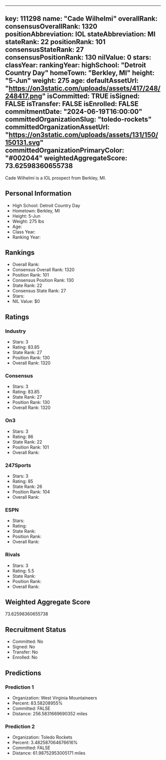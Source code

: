 ---
  key: 111298
  name: "Cade Wilhelmi"
  overallRank: 
  consensusOverallRank: 1320
  positionAbbreviation: IOL
  stateAbbreviation: MI
  stateRank: 22
  positionRank: 101
  consensusStateRank: 27
  consensusPositionRank: 130
  nilValue: 0
  stars: 
  classYear: 
  rankingYear: 
  highSchool: "Detroit Country Day"
  homeTown: "Berkley, MI"
  height: "5-Jun"
  weight: 275
  age: 
  defaultAssetUrl: "https://on3static.com/uploads/assets/417/248/248417.png"
  isCommitted: TRUE
  isSigned: FALSE
  isTransfer: FALSE
  isEnrolled: FALSE
  commitmentDate: "2024-06-19T16:00:00"
  committedOrganizationSlug: "toledo-rockets"
  committedOrganizationAssetUrl: "https://on3static.com/uploads/assets/131/150/150131.svg"
  committedOrganizationPrimaryColor: "#002044"
  weightedAggregateScore: 73.62598360655738
  ---
  
  Cade Wilhelmi is a IOL prospect from Berkley, MI.
  
  ## Personal Information
  - High School: Detroit Country Day
  - Hometown: Berkley, MI
  - Height: 5-Jun
  - Weight: 275 lbs
  - Age: 
  - Class Year: 
  - Ranking Year: 
  
  ## Rankings
  - Overall Rank: 
  - Consensus Overall Rank: 1320
  - Position Rank: 101
  - Consensus Position Rank: 130
  - State Rank: 22
  - Consensus State Rank: 27
  - Stars: 
  - NIL Value: $0
  
  ## Ratings
  
  ### Industry
  - Stars: 3
  - Rating: 83.85
  - State Rank: 27
  - Position Rank: 130
  - Overall Rank: 1320
  
  ### Consensus
  - Stars: 3
  - Rating: 83.85
  - State Rank: 27
  - Position Rank: 130
  - Overall Rank: 1320
  
  ### On3
  - Stars: 3
  - Rating: 86
  - State Rank: 22
  - Position Rank: 101
  - Overall Rank: 
  
  ### 247Sports
  - Stars: 3
  - Rating: 85
  - State Rank: 26
  - Position Rank: 104
  - Overall Rank: 
  
  ### ESPN
  - Stars: 
  - Rating: 
  - State Rank: 
  - Position Rank: 
  - Overall Rank: 
  
  ### Rivals
  - Stars: 3
  - Rating: 5.5
  - State Rank: 
  - Position Rank: 
  - Overall Rank: 
  
  ## Weighted Aggregate Score
  73.62598360655738
  
  ## Recruitment Status
  - Committed: No
  - Signed: No
  - Transfer: No
  - Enrolled: No
  
  
  
  ## Predictions
  
  ### Prediction 1
  - Organization: West Virginia Mountaineers
  - Percent: 83.58208955%
  - Committed: FALSE
  - Distance: 256.5831669690352 miles
  
  ### Prediction 2
  - Organization: Toledo Rockets
  - Percent: 3.482587064676616%
  - Committed: FALSE
  - Distance: 61.98752953005171 miles
  